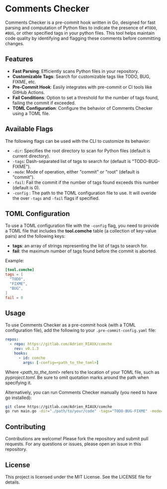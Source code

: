 # Comments Checker

Comments Checker is a pre-commit hook written in Go, designed for fast parsing and computation of Python files to indicate the presence of `#TODO`, `#BUG`, or other specified tags in your python files. This tool helps maintain code quality by identifying and flagging these comments before committing changes.

## Features

- **Fast Parsing**: Efficiently scans Python files in your repository.
- **Customizable Tags**: Search for customizable tags like TODO, BUG, FIXME, etc.
- **Pre-Commit Hook**: Easily integrates with pre-commit or CI tools like GitHub Actions.
- **Fail Conditions**: Option to set a threshold for the number of tags found, failing the commit if exceeded.
- **TOML Configuration**: Configure the behavior of Comments Checker using a TOML file.

## Available Flags

The following flags can be used with the CLI to customize its behavior:

- `-dir`: Specifies the root directory to scan for Python files (default is current directory).
- `-tags`: Dash-separated list of tags to search for (default is "TODO-BUG-FIXME").
- `-mode`: Mode of operation, either "commit" or "root" (default is "commit").
- `-fail`: Fail the commit if the number of tags found exceeds this number (default is 0).
- `-config` : The path to the TOML configuration file to use. It will overide the over `-tags` and `-fail` flags if specified.

## TOML Configuration

To use a TOML configuration file with the `-config` flag, you need to provide a TOML file that includes the **tool.comche** table (a collection of key-value pairs) and the following keys:
- **tags**: an array of strings representing the list of tags to search for.
- **fail**: the maximum number of tags found before the commit is aborted.

Example:
```toml
[tool.comche]
tags = [
  "TODO",
  "FIXME",
  "BUG",
]
fail = 0
```

## Usage

To use Comments Checker as a pre-commit hook (with a TOML configuration file), add the following to your `.pre-commit-config.yaml` file:

```yaml
repos:
  - repo: https://gitlab.com/Adrien_RIAUX/comche
    rev: v0.1.3
    hooks:
      - id: comche
        args: [-config=<path_to_the_toml>]
```
Where *<path_to_the_toml>* refers to the location of your TOML file, such as *pyproject.toml*. Be sure to omit quotation marks around the path when specifying it.

Alternatively, you can run Comments Checker manually (you need to have go installed):

```bash
git clone https://gitlab.com/Adrien_RIAUX/comche
go run main.go -dir="./path/to/your/code" -tags="TODO-BUG-FIXME" -mode="commit" -fail=5
```

## Contributing

Contributions are welcome! Please fork the repository and submit pull requests. For any questions or issues, please open an issue in this repository.

## License

This project is licensed under the MIT License. See the LICENSE file for details.
